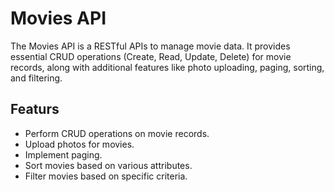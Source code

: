 # Movies API
The Movies API is a RESTful APIs to manage movie data. It provides essential CRUD operations (Create, Read, Update, Delete) for movie records, along with additional features like photo uploading, paging, sorting, and filtering.
## Featurs
- Perform CRUD operations on movie records.
- Upload photos for movies.
- Implement paging.
- Sort movies based on various attributes.
- Filter movies based on specific criteria.

